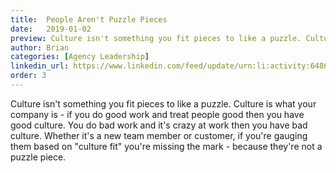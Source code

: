 ```yaml
---
title:  People Aren't Puzzle Pieces
date:   2019-01-02
preview: Culture isn't something you fit pieces to like a puzzle. Culture is what your company is.
author: Brian
categories: [Agency Leadership]
linkedin_url: https://www.linkedin.com/feed/update/urn:li:activity:6486388733259190273
order: 3
---
```

Culture isn't something you fit pieces to like a puzzle. Culture is what your company is - if you do good work and treat people good then you have good culture. You do bad work and it's crazy at work then you have bad culture. Whether it's a new team member or customer, if you're gauging them based on "culture fit" you're missing the mark - because they're not a puzzle piece. 